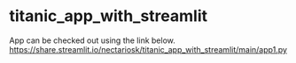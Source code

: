 # titanic_app_with_streamlit
App can be checked out using the link below.
https://share.streamlit.io/nectariosk/titanic_app_with_streamlit/main/app1.py

